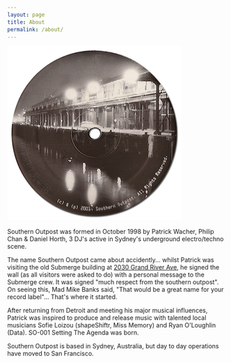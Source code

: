 ```yaml
---
layout: page
title: About
permalink: /about/
---
```


![SO-004](/images/so004_400.jpg)

Southern Outpost was formed in October 1998 by Patrick Wacher, Philip Chan & Daniel Horth, 3 DJ's active in Sydney's underground electro/techno scene.

The name Southern Outpost came about accidently... whilst Patrick was visiting the old Submerge building at [2030 Grand River Ave](https://flic.kr/p/nAsPCU), he signed the wall (as all visitors were asked to do) with a personal message to the Submerge crew. It was signed "much respect from the southern outpost". On seeing this, Mad Mike Banks said, "That would be a great name for your record label"... That's where it started. 

After returning from Detroit and meeting his major musical influences, Patrick was inspired to produce and release music with talented local musicians Sofie Loizou (shapeShiftr, Miss Memory) and Ryan O'Loughlin (Data). SO-001 Setting The Agenda was born. 

Southern Outpost is based in Sydney, Australia, but day to day operations have moved to San Francisco.
